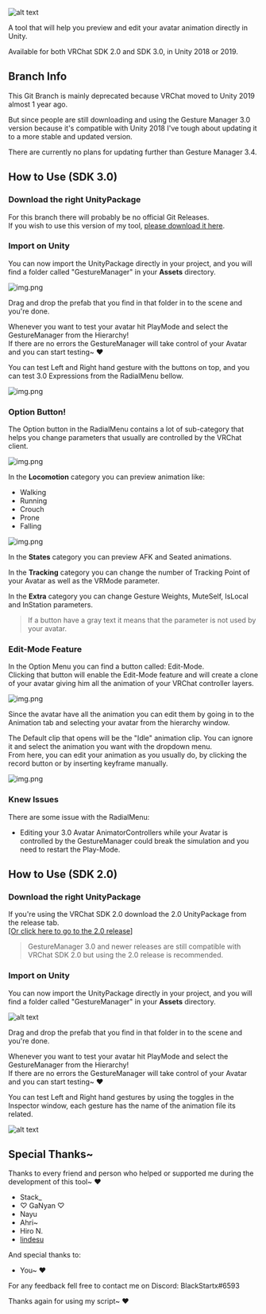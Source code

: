 ![alt text](.markdown/Logo.png)

A tool that will help you preview and edit your avatar animation directly in Unity.

Available for both VRChat SDK 2.0 and SDK 3.0, in Unity 2018 or 2019.

## Branch Info

This Git Branch is mainly deprecated because VRChat moved to Unity 2019 almost 1 year ago.

But since people are still downloading and using the Gesture Manager 3.0 version because it's compatible
with Unity 2018 I've tough about updating it to a more stable and updated version.

There are currently no plans for updating further than Gesture Manager 3.4.

## How to Use (SDK 3.0)
### Download the right UnityPackage
For this branch there will probably be no official Git Releases.<br>
If you wish to use this version of my tool,
[please download it here](https://github.com/BlackStartx/VRC-Gesture-Manager/raw/Unity-2018/.releases/Gesture.Manager.3.2.(2018).unityPackage).

### Import on Unity
You can now import the UnityPackage directly in your project,
and you will find a folder called "GestureManager" in your **Assets** directory.

![img.png](.markdown/3.0/GestureManagerFolder.png)

Drag and drop the prefab that you find in that folder in to the scene and you're done.

Whenever you want to test your avatar hit PlayMode and select the GestureManager from the Hierarchy!
<br>
If there are no errors the GestureManager will take control of your Avatar and you can start testing~ ♥

You can test Left and Right hand gesture with the buttons on top, and you can test 3.0 Expressions from
the RadialMenu bellow.

![img.png](.markdown/3.0/TestingStart.png)

### Option Button!
The Option button in the RadialMenu contains a lot of sub-category that helps you change parameters that
usually are controlled by the VRChat client.

![img.png](.markdown/3.0/RadialOptions.png)

In the **Locomotion** category you can preview animation like:
- Walking
- Running
- Crouch
- Prone
- Falling

![img.png](.markdown/3.0/TestingMove.png)

In the **States** category you can preview AFK and Seated animations.

In the **Tracking** category you can change the number of Tracking Point of your Avatar as well as the
VRMode parameter.

In the **Extra** category you can change Gesture Weights, MuteSelf, IsLocal and InStation parameters.

> If a button have a gray text it means that the parameter is not used by your avatar.

### Edit-Mode Feature
In the Option Menu you can find a button called: Edit-Mode.<br>
Clicking that button will enable the Edit-Mode feature and will create a clone of your avatar
giving him all the animation of your VRChat controller layers.

![img.png](.markdown/3.0/EditingMode.png)

Since the avatar have all the animation you can edit them by going in to the Animation tab and selecting
your avatar from the hierarchy window.

The Default clip that opens will be the "Idle" animation clip. You can ignore it and select the animation
you want with the dropdown menu.<br>
From here, you can edit your animation as you usually do, by clicking the record button or by inserting keyframe manually.

![img.png](.markdown/3.0/Editing.png)

### Knew Issues
There are some issue with the RadialMenu:
- Editing your 3.0 Avatar AnimatorControllers while your Avatar is controlled by the GestureManager could
  break the simulation and you need to restart the Play-Mode.

## How to Use (SDK 2.0)
### Download the right UnityPackage
If you're using the VRChat SDK 2.0 download the 2.0 UnityPackage from the release tab.<br>
[[Or click here to go to the 2.0 release](https://github.com/BlackStartx/VRC-Gesture-Manager/releases/tag/v2.0)]

> GestureManager 3.0 and newer releases are still compatible with VRChat SDK 2.0 but using the 2.0 release is recommended.

### Import on Unity

You can now import the UnityPackage directly in your project,
and you will find a folder called "GestureManager" in your **Assets** directory.

![alt text](.markdown/2.0/GestureManagerFolder.png)

Drag and drop the prefab that you find in that folder in to the scene and you're done.

Whenever you want to test your avatar hit PlayMode and select the GestureManager from the Hierarchy!
<br>
If there are no errors the GestureManager will take control of your Avatar and you can start testing~ ♥

You can test Left and Right hand gestures by using the toggles in the Inspector window,
each gesture has the name of the animation file its related.

![alt text](.markdown/2.0/TestingStart.png)

## Special Thanks~
Thanks to every friend and person who helped or supported me during the development of this tool~ ♥

- Stack_
- ♡ GaNyan ♡
- Nayu
- Ahri~
- Hiro N.
- [lindesu](https://github.vrlabs.dev/)

And special thanks to:

- You~ ♥

For any feedback fell free to contact me on Discord: BlackStartx#6593

Thanks again for using my script~ ♥<br><br>
